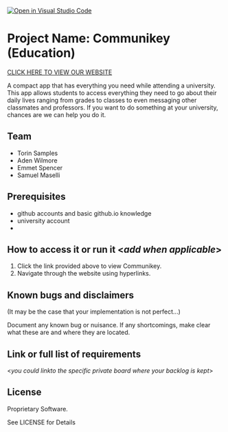 [![Open in Visual Studio Code](https://classroom.github.com/assets/open-in-vscode-c66648af7eb3fe8bc4f294546bfd86ef473780cde1dea487d3c4ff354943c9ae.svg)](https://classroom.github.com/online_ide?assignment_repo_id=8511993&assignment_repo_type=AssignmentRepo)
# Project Name: Communikey (Education)

[CLICK HERE TO VIEW OUR WEBSITE](https://swen-101.github.io/2221-SWEN-101-02-1/website/loginpage.html)


A compact app that has everything you need while attending a university. This app allows students to access everything they need to go about their daily lives ranging from grades to classes to even messaging other classmates and professors. If you want to do something at your university, chances are we can help you do it.
  
## Team 
- Torin Samples
- Aden Wilmore
- Emmet Spencer
- Samuel Maselli

## Prerequisites 

- github accounts and basic github.io knowledge
- university account
- 

## How to access it or run it  <_add when applicable_>

1. Click the link provided above to view Communikey.
2. Navigate through the website using hyperlinks.

## Known bugs and disclaimers
(It may be the case that your implementation is not perfect...)

Document any known bug or nuisance.
If any shortcomings, make clear what these are and where they are located.

## Link or full list of requirements
 <_you could linkto the specific private board where your backlog is kept_>





## License

Proprietary Software.

See LICENSE for Details
